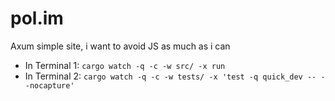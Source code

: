 # pol.im
Axum simple site, i want to avoid JS as much as i can

- In Terminal 1: `cargo watch -q -c -w src/ -x run`
- In Terminal 2: `cargo watch -q -c -w tests/ -x 'test -q quick_dev -- --nocapture'`
